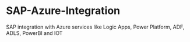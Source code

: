 # SAP-Azure-Integration
SAP integration with Azure services like Logic Apps, Power Platform, ADF, ADLS, PowerBI and IOT
